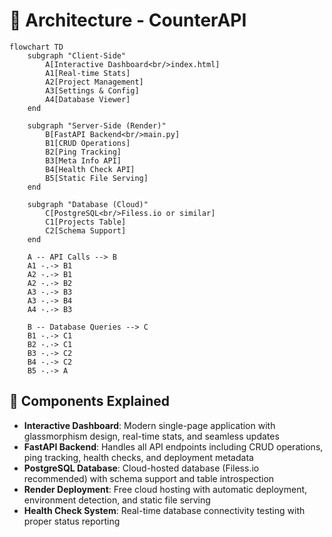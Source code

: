 # 🧱 Architecture - CounterAPI

```mermaid
flowchart TD
    subgraph "Client-Side"
        A[Interactive Dashboard<br/>index.html]
        A1[Real-time Stats]
        A2[Project Management]
        A3[Settings & Config]
        A4[Database Viewer]
    end

    subgraph "Server-Side (Render)"
        B[FastAPI Backend<br/>main.py]
        B1[CRUD Operations]
        B2[Ping Tracking]
        B3[Meta Info API]
        B4[Health Check API]
        B5[Static File Serving]
    end

    subgraph "Database (Cloud)"
        C[PostgreSQL<br/>Filess.io or similar]
        C1[Projects Table]
        C2[Schema Support]
    end

    A -- API Calls --> B
    A1 -.-> B1
    A2 -.-> B1
    A2 -.-> B2
    A3 -.-> B3
    A3 -.-> B4
    A4 -.-> B3

    B -- Database Queries --> C
    B1 -.-> C1
    B2 -.-> C1
    B3 -.-> C2
    B4 -.-> C2
    B5 -.-> A
```

## 🧩 Components Explained

- **Interactive Dashboard**: Modern single-page application with glassmorphism design, real-time stats, and seamless updates
- **FastAPI Backend**: Handles all API endpoints including CRUD operations, ping tracking, health checks, and deployment metadata
- **PostgreSQL Database**: Cloud-hosted database (Filess.io recommended) with schema support and table introspection
- **Render Deployment**: Free cloud hosting with automatic deployment, environment detection, and static file serving
- **Health Check System**: Real-time database connectivity testing with proper status reporting
